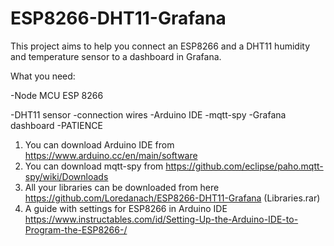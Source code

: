 # ESP8266-DHT11-Grafana

This project aims to help you connect an ESP8266 and a DHT11 humidity and temperature sensor to a dashboard in Grafana. 

What you need:

-Node MCU ESP 8266

-DHT11 sensor
-connection wires
-Arduino IDE
-mqtt-spy 
-Grafana dashboard
-PATIENCE

1. You can download Arduino IDE from https://www.arduino.cc/en/main/software
2. You can download mqtt-spy from https://github.com/eclipse/paho.mqtt-spy/wiki/Downloads
3. All your libraries can be downloaded from here https://github.com/Loredanach/ESP8266-DHT11-Grafana (Libraries.rar)
4. A guide with settings for ESP8266 in Arduino IDE https://www.instructables.com/id/Setting-Up-the-Arduino-IDE-to-Program-the-ESP8266-/

